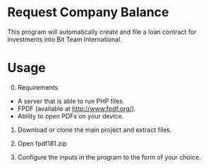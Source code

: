 # Request Company Balance

This program will automatically create and file a loan contract for investments into Bit Team International.

# Usage
0. Requirements

 * A server that is able to run PHP files.
 * FPDF (available at http://www.fpdf.org/).
 * Ability to open PDFs on your device.

1. Download or clone the main project and extract files.

2. Open fpdf181.zip  

3. Configure the inputs in the program to the form of your choice.
